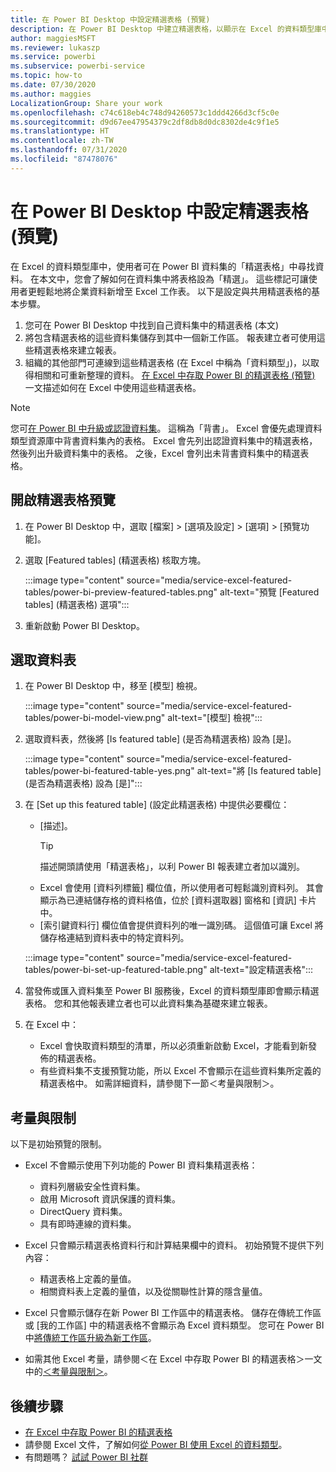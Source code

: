 ```yaml
---
title: 在 Power BI Desktop 中設定精選表格 (預覽)
description: 在 Power BI Desktop 中建立精選表格，以顯示在 Excel 的資料類型庫中。
author: maggiesMSFT
ms.reviewer: lukaszp
ms.service: powerbi
ms.subservice: powerbi-service
ms.topic: how-to
ms.date: 07/30/2020
ms.author: maggies
LocalizationGroup: Share your work
ms.openlocfilehash: c74c618eb4c748d94260573c1ddd4266d3cf5c0e
ms.sourcegitcommit: d9d67ee47954379c2df8db8d0dc8302de4c9f1e5
ms.translationtype: HT
ms.contentlocale: zh-TW
ms.lasthandoff: 07/31/2020
ms.locfileid: "87478076"
---
```

# <a name="set-featured-tables-in-power-bi-desktop-preview"></a>在 Power BI Desktop 中設定精選表格 (預覽)

在 Excel 的資料類型庫中，使用者可在 Power BI 資料集的「精選表格」中尋找資料。 在本文中，您會了解如何在資料集中將表格設為「精選」。 這些標記可讓使用者更輕鬆地將企業資料新增至 Excel 工作表。 以下是設定與共用精選表格的基本步驟。

1. 您可在 Power BI Desktop 中找到自己資料集中的精選表格 (本文)
1. 將包含精選表格的這些資料集儲存到其中一個新工作區。 報表建立者可使用這些精選表格來建立報表。 
1. 組織的其他部門可連線到這些精選表格 (在 Excel 中稱為「資料類型」)，以取得相關和可重新整理的資料。 [在 Excel 中存取 Power BI 的精選表格 (預覽)](service-excel-featured-tables.md) 一文描述如何在 Excel 中使用這些精選表格。

> [!NOTE]
> 您可[在 Power BI 中升級或認證資料集](../connect-data/service-datasets-promote.md)。 這稱為「背書」。 Excel 會優先處理資料類型資源庫中背書資料集內的表格。 Excel 會先列出認證資料集中的精選表格，然後列出升級資料集中的表格。 之後，Excel 會列出未背書資料集中的精選表格。 

## <a name="turn-on-the-featured-table-preview"></a>開啟精選表格預覽

1. 在 Power BI Desktop 中，選取 [檔案] > [選項及設定] > [選項] > [預覽功能]。
2. 選取 [Featured tables] \(精選表格\) 核取方塊。

    :::image type="content" source="media/service-excel-featured-tables/power-bi-preview-featured-tables.png" alt-text="預覽 [Featured tables] \(精選表格\) 選項":::

3. 重新啟動 Power BI Desktop。

## <a name="select-a-table"></a>選取資料表

1. 在 Power BI Desktop 中，移至 [模型] 檢視。

    :::image type="content" source="media/service-excel-featured-tables/power-bi-model-view.png" alt-text="[模型] 檢視":::
 
2. 選取資料表，然後將 [Is featured table] \(是否為精選表格\) 設為 [是]。

    :::image type="content" source="media/service-excel-featured-tables/power-bi-featured-table-yes.png" alt-text="將 [Is featured table] \(是否為精選表格\) 設為 [是]":::

4. 在 [Set up this featured table] \(設定此精選表格\) 中提供必要欄位：

    - [描述]。 
        > [!TIP]
        > 描述開頭請使用「精選表格」，以利 Power BI 報表建立者加以識別。
    - Excel 會使用 [資料列標籤] 欄位值，所以使用者可輕鬆識別資料列。 其會顯示為已連結儲存格的資料格值，位於 [資料選取器] 窗格和 [資訊] 卡片中。 
    - [索引鍵資料行] 欄位值會提供資料列的唯一識別碼。 這個值可讓 Excel 將儲存格連結到資料表中的特定資料列。

    :::image type="content" source="media/service-excel-featured-tables/power-bi-set-up-featured-table.png" alt-text="設定精選表格":::

1. 當發佈或匯入資料集至 Power BI 服務後，Excel 的資料類型庫即會顯示精選表格。 您和其他報表建立者也可以此資料集為基礎來建立報表。

1. 在 Excel 中： 
    - Excel 會快取資料類型的清單，所以必須重新啟動 Excel，才能看到新發佈的精選表格。
    - 有些資料集不支援預覽功能，所以 Excel 不會顯示在這些資料集所定義的精選表格中。 如需詳細資料，請參閱下一節＜考量與限制＞。

## <a name="considerations-and-limitations"></a>考量與限制

以下是初始預覽的限制。

- Excel 不會顯示使用下列功能的 Power BI 資料集精選表格： 

    - 資料列層級安全性資料集。
    - 啟用 Microsoft 資訊保護的資料集。
    - DirectQuery 資料集。
    - 具有即時連線的資料集。

- Excel 只會顯示精選表格資料行和計算結果欄中的資料。 初始預覽不提供下列內容：

    - 精選表格上定義的量值。
    - 相關資料表上定義的量值，以及從關聯性計算的隱含量值。

- Excel 只會顯示儲存在新 Power BI 工作區中的精選表格。 儲存在傳統工作區或 [我的工作區] 中的精選表格不會顯示為 Excel 資料類型。 您可在 Power BI 中[將傳統工作區升級為新工作區](service-upgrade-workspaces.md)。
- 如需其他 Excel 考量，請參閱＜在 Excel 中存取 Power BI 的精選表格＞一文中的[＜考量與限制＞](service-excel-featured-tables.md#considerations-and-limitations)。

## <a name="next-steps"></a>後續步驟

- [在 Excel 中存取 Power BI 的精選表格](service-excel-featured-tables.md)
- 請參閱 Excel 文件，了解如何[從 Power BI 使用 Excel 的資料類型](https://support.office.com/article/use-excel-data-types-from-power-bi-preview-cd8938ce-f963-444d-b82a-7140848241e9)。
- 有問題嗎？ [試試 Power BI 社群](https://community.powerbi.com/)

